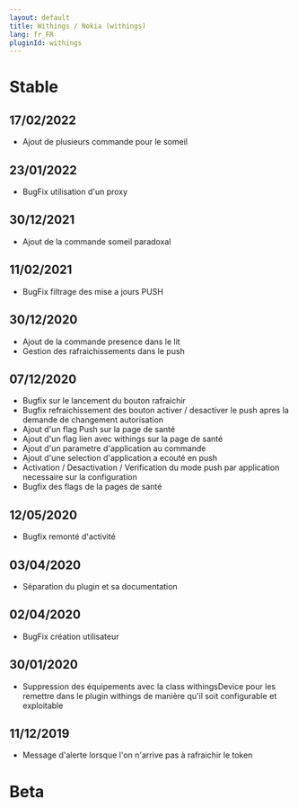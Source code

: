 ```yaml
---
layout: default
title: Withings / Nokia (withings)
lang: fr_FR
pluginId: withings
---
```


# Stable
## 17/02/2022
* Ajout de plusieurs commande pour le someil

## 23/01/2022
* BugFix utilisation d'un proxy

## 30/12/2021
* Ajout de la commande someil paradoxal 

## 11/02/2021
* BugFix filtrage des mise a jours PUSH

## 30/12/2020
* Ajout de la commande presence dans le lit
* Gestion des rafraichissements dans le push

## 07/12/2020
* Bugfix sur le lancement du bouton rafraichir
* Bugfix refraichissement des bouton activer / desactiver le push apres la demande de changement autorisation
* Ajout d'un flag Push sur la page de santé
* Ajout d'un flag lien avec withings sur la page de santé
* Ajout d'un parametre d'application au commande
* Ajout d'une selection d'application a ecouté en push
* Activation / Desactivation / Verification du mode push par application necessaire sur la configuration
* Bugfix des flags de la pages de santé

## 12/05/2020
* Bugfix remonté d'activité

## 03/04/2020
* Séparation du plugin et sa documentation

## 02/04/2020
* BugFix création utilisateur

## 30/01/2020
* Suppression des équipements avec la class withingsDevice pour les remettre dans le plugin withings de manière qu'il soit configurable et exploitable

## 11/12/2019
* Message d'alerte lorsque l'on n'arrive pas à rafraichir le token

# Beta

